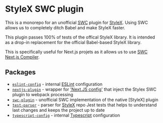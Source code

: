 # StyleX SWC plugin

This is a monorepo for an unofficial [SWC](https://swc.rs/) plugin for [StyleX](https://github.com/facebook/stylex). Using SWC allows us to completely ditch Babel and make StyleX faster.

This plugin passes 100% of tests of the offical StyleX library. It is intended as a drop-in replacement for the official Babel-based StyleX library.

This is specifically useful for Next.js projets as it allows us to use [SWC Next.js Compiler](https://nextjs.org/docs/architecture/nextjs-compiler).



## Packages

- [`eslint-config`](https://github.com/talovski/stylex-swc-plugin/tree/master/packages/eslint-config) - internal [ESLint](https://eslint.org/) configuration
- [`nextjs-plugin`](https://github.com/talovski/stylex-swc-plugin/tree/master/packages/nextjs-plugin) - wrapper for ['Next.JS config'](https://nextjs.org/docs/app/api-reference/next-config-js) that inject the Stylex SWC plugin to webpack processing
- [`swc-plugin`](https://github.com/talovski/stylex-swc-plugin/tree/master/packages/swc-plugin) - unofficial SWC implementation of the native [StyleX] plugin
- [`test-parser`](https://github.com/talovski/stylex-swc-plugin/tree/master/packages/test-parser) - parser for [StyleX](https://github.com/facebook/stylex) repo Jest tests that helps to understand last changes and keeps the project up to date
- [`typescript-config`](https://github.com/talovski/stylex-swc-plugin/tree/master/packages/typescript-config) - internal [Typescript](https://www.typescriptlang.org/docs/handbook/tsconfig-json.htm) configuration